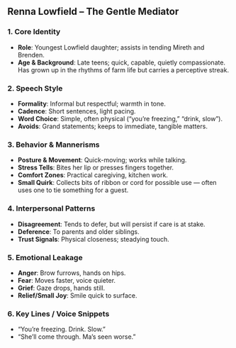 ## Renna Lowfield – The Gentle Mediator

### 1. Core Identity
- **Role**: Youngest Lowfield daughter; assists in tending Mireth and Brenden.
- **Age & Background**: Late teens; quick, capable, quietly compassionate. Has grown up in the rhythms of farm life but carries a perceptive streak.

### 2. Speech Style
- **Formality**: Informal but respectful; warmth in tone.
- **Cadence**: Short sentences, light pacing.
- **Word Choice**: Simple, often physical (“you’re freezing,” “drink, slow”).
- **Avoids**: Grand statements; keeps to immediate, tangible matters.

### 3. Behavior & Mannerisms
- **Posture & Movement**: Quick-moving; works while talking.
- **Stress Tells**: Bites her lip or presses fingers together.
- **Comfort Zones**: Practical caregiving, kitchen work.
- **Small Quirk**: Collects bits of ribbon or cord for possible use — often uses one to tie something for a guest.

### 4. Interpersonal Patterns
- **Disagreement**: Tends to defer, but will persist if care is at stake.
- **Deference**: To parents and older siblings.
- **Trust Signals**: Physical closeness; steadying touch.

### 5. Emotional Leakage
- **Anger**: Brow furrows, hands on hips.
- **Fear**: Moves faster, voice quieter.
- **Grief**: Gaze drops, hands still.
- **Relief/Small Joy**: Smile quick to surface.

### 6. Key Lines / Voice Snippets
- “You’re freezing. Drink. Slow.”
- “She’ll come through. Ma’s seen worse.”